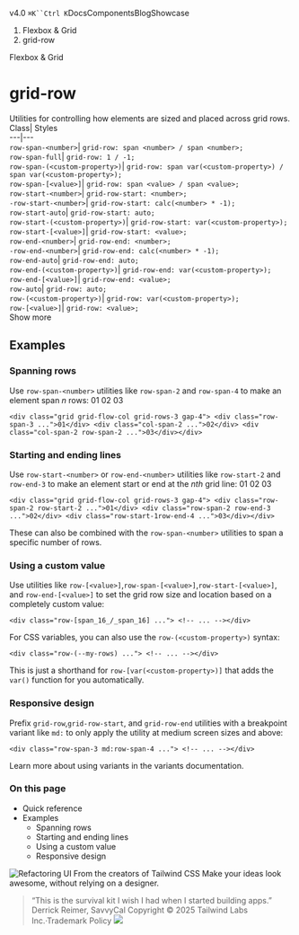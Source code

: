 v4.0
`⌘K``Ctrl K`DocsComponentsBlogShowcase
  1. Flexbox & Grid
  2. grid-row


Flexbox & Grid
# grid-row
Utilities for controlling how elements are sized and placed across grid rows.
Class| Styles  
---|---  
`row-span-<number>`| `grid-row: span <number> / span <number>;`  
`row-span-full`| `grid-row: 1 / -1;`  
`row-span-(<custom-property>)`| `grid-row: span var(<custom-property>) / span var(<custom-property>);`  
`row-span-[<value>]`| `grid-row: span <value> / span <value>;`  
`row-start-<number>`| `grid-row-start: <number>;`  
`-row-start-<number>`| `grid-row-start: calc(<number> * -1);`  
`row-start-auto`| `grid-row-start: auto;`  
`row-start-(<custom-property>)`| `grid-row-start: var(<custom-property>);`  
`row-start-[<value>]`| `grid-row-start: <value>;`  
`row-end-<number>`| `grid-row-end: <number>;`  
`-row-end-<number>`| `grid-row-end: calc(<number> * -1);`  
`row-end-auto`| `grid-row-end: auto;`  
`row-end-(<custom-property>)`| `grid-row-end: var(<custom-property>);`  
`row-end-[<value>]`| `grid-row-end: <value>;`  
`row-auto`| `grid-row: auto;`  
`row-(<custom-property>)`| `grid-row: var(<custom-property>);`  
`row-[<value>]`| `grid-row: <value>;`  
Show more
## Examples
### Spanning rows
Use `row-span-<number>` utilities like `row-span-2` and `row-span-4` to make an element span _n_ rows:
01
02
03
```
<div class="grid grid-flow-col grid-rows-3 gap-4"> <div class="row-span-3 ...">01</div> <div class="col-span-2 ...">02</div> <div class="col-span-2 row-span-2 ...">03</div></div>
```

### Starting and ending lines
Use `row-start-<number>` or `row-end-<number>` utilities like `row-start-2` and `row-end-3` to make an element start or end at the _nth_ grid line:
01
02
03
```
<div class="grid grid-flow-col grid-rows-3 gap-4"> <div class="row-span-2 row-start-2 ...">01</div> <div class="row-span-2 row-end-3 ...">02</div> <div class="row-start-1row-end-4 ...">03</div></div>
```

These can also be combined with the `row-span-<number>` utilities to span a specific number of rows.
### Using a custom value
Use utilities like `row-[<value>]`,`row-span-[<value>]`,`row-start-[<value>]`, and `row-end-[<value>]` to set the grid row size and location based on a completely custom value:
```
<div class="row-[span_16_/_span_16] ..."> <!-- ... --></div>
```

For CSS variables, you can also use the `row-(<custom-property>)` syntax:
```
<div class="row-(--my-rows) ..."> <!-- ... --></div>
```

This is just a shorthand for `row-[var(<custom-property>)]` that adds the `var()` function for you automatically.
### Responsive design
Prefix `grid-row`,`grid-row-start`, and `grid-row-end` utilities with a breakpoint variant like `md:` to only apply the utility at medium screen sizes and above:
```
<div class="row-span-3 md:row-span-4 ..."> <!-- ... --></div>
```

Learn more about using variants in the variants documentation.
### On this page
  * Quick reference
  * Examples
    * Spanning rows
    * Starting and ending lines
    * Using a custom value
    * Responsive design


![Refactoring UI](https://tailwindcss.com/_next/image?url=%2F_next%2Fstatic%2Fmedia%2Fbook-promo.27d91093.png&w=256&q=75)
From the creators of Tailwind CSS
Make your ideas look awesome, without relying on a designer.
> “This is the survival kit I wish I had when I started building apps.”
> Derrick Reimer, SavvyCal
Copyright © 2025 Tailwind Labs Inc.·Trademark Policy
![](https://cdn.usefathom.com/?h=https%3A%2F%2Ftailwindcss.com&p=%2Fdocs%2Fgrid-row&r=&sid=PMFMDJGK&qs=%7B%7D&cid=4148643)
